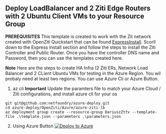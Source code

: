 
## Deploy LoadBalancer and 2 Ziti Edge Routers with 2 Ubuntu Client VMs to your Resource Group

**PREREQUISITES**
    This template is created to work with the Zit network created with OpenZiti Quickstart that can be found [ExpressInstall](https://openziti.github.io/ziti/quickstarts/network/hosted.html). Scorll down to the Express Install section and follow the steps to install the Ziti Controller and Public Router. Once you have the controller DNS name and Password, then you can use the templates created here.

**Note**
    Here are the steps to create HA Infra (2 Ziti ERs, Network Load Balancer and 2 CLient Ubuntu VMs for testing in the Azure Region. You wil probaly need at least two regions. You can use Azure Cli or Azure Button.

1. az cli
**Important**
    Update the paramters file to match your Azure Cloud / Ziti configurations, and install azure cli for your os

```
git git@github.com:netfoundry/azure-deploy.git
cd azure-deploy/OpenZiti/Azure/azure-ziti-lb
az deployment group create --resource-group DariuszZttv --template-file .\template.json --parameters .\parameters.json
```
2. Using Azure Button
[![Deploy to Azure](https://azurecomcdn.azureedge.net/mediahandler/acomblog/media/Default/blog/deploybutton.png)](https://portal.azure.com/#create/Microsoft.Template/uri/https%3A%2F%2Fraw.githubusercontent.com%2FNetFoundry%2Fazure-deploy%2FupdateManagedAppMEC%2FOpenZiti%2FAzure%2Fazure-ziti-lb%2Ftemplate.json)